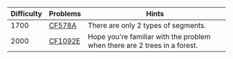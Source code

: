 | Difficulty | Problems | Hints |
| -------- | -------- | -------- |
| 1700 | [CF578A](https://codeforces.com/problemset/problem/578/A) | There are only $2$ types of segments. |
| 2000 | [CF1092E](https://codeforces.com/problemset/problem/1092/E) | Hope you're familiar with the problem when there are $2$ trees in a forest. |